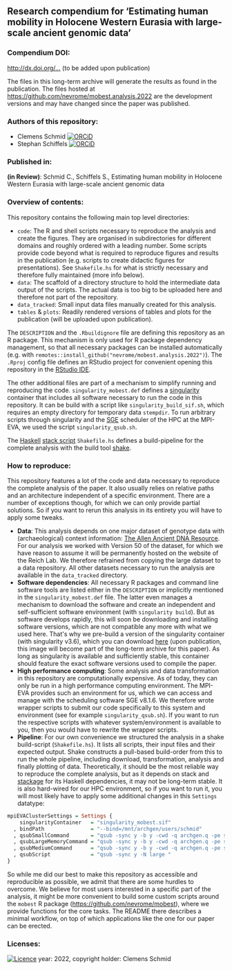 ## Research compendium for ‘Estimating human mobility in Holocene Western Eurasia with large-scale ancient genomic data’

### Compendium DOI:

<http://dx.doi.org/...> (to be added upon publication)

The files in this long-term archive will generate the results as found in the publication. The files hosted at <https://github.com/nevrome/mobest.analysis.2022> are the development versions and may have changed since the paper was published.

### Authors of this repository:

- Clemens Schmid [![ORCiD](https://img.shields.io/badge/ORCiD-0000--0003--3448--5715-green.svg)](http://orcid.org/0000-0003-3448-5715)
- Stephan Schiffels [![ORCiD](https://img.shields.io/badge/ORCiD-0000--0002--1017--9150-green.svg)](http://orcid.org/0000-0002-1017-9150)

### Published in:

**(in Review)**: Schmid C., Schiffels S., Estimating human mobility in Holocene Western Eurasia with large-scale ancient genomic data

### Overview of contents:

This repository contains the following main top level directories:

- `code`: The R and shell scripts necessary to reproduce the analysis and create the figures. They are organised in subdirectories for different domains and roughly ordered with a leading number. Some scripts provide code beyond what is required to reproduce figures and results in the publication (e.g. scripts to create didactic figures for presentations). See `Shakefile.hs` for what is strictly necessary and therefore fully maintained (more info below).
- `data`: The scaffold of a directory structure to hold the intermediate data output of the scripts. The actual data is too big to be uploaded here and therefore not part of the repository.
- `data_tracked`: Small input data files manually created for this analysis.
- `tables` & `plots`: Readily rendered versions of tables and plots for the publication (will be uploaded upon publication).

The `DESCRIPTION` and the `.Rbuildignore` file are defining this repository as an R package. This mechanism is only used for R package dependency management, so that all necessary packages can be installed automatically (e.g. with `remotes::install_github("nevrome/mobest.analysis.2022")`). The `.Rproj` config file defines an RStudio project for convenient opening this repository in the [RStudio IDE](https://www.rstudio.com/products/rstudio/).

The other additional files are part of a mechanism to simplify running and reproducing the code. `singularity_mobest.def` defines a [singularity](https://singularity.hpcng.org/) container that includes all software necessary to run the code in this repository. It can be build with a script like `singularity_build_sif.sh`, which requires an empty directory for temporary data `stempdir`. To run arbitrary scripts through singularity and the [SGE](https://en.wikipedia.org/wiki/Oracle_Grid_Engine) scheduler of the HPC at the MPI-EVA, we used the script `singularity_qsub.sh`.

The [Haskell](https://www.haskell.org/) [stack script](https://docs.haskellstack.org/en/stable/GUIDE/#script-interpreter) `Shakefile.hs` defines a build-pipeline for the complete analysis with the build tool [shake](https://shakebuild.com/). 

### How to reproduce:

This repository features a lot of the code and data necessary to reproduce the complete analysis of the paper. It also usually relies on relative paths and an architecture independent of a specific environment. There are a number of exceptions though, for which we can only provide partial solutions. So if you want to rerun this analysis in its entirety you will have to apply some tweaks.

- **Data**: This analysis depends on one major dataset of genotype data with (archaeological) context information: [The Allen Ancient DNA Resource](https://reich.hms.harvard.edu/allen-ancient-dna-resource-aadr-downloadable-genotypes-present-day-and-ancient-dna-data). For our analysis we worked with Version 50 of the dataset, for which we have reason to assume it will be permanently hosted on the website of the Reich Lab. We therefore refrained from copying the large dataset to a data repository. All other datasets necessary to run the analysis are available in the `data_tracked` directory.
- **Software dependencies**: All necessary R packages and command line software tools are listed either in the `DESCRIPTION` or implicitly mentioned in the `singularity_mobest.def` file. The latter even manages a mechanism to download the software and create an independent and self-sufficient software environment (with `singularity build`). But as software develops rapidly, this will soon be downloading and installing software versions, which are not compatible any more with what we used here. That's why we pre-build a version of the singularity container (with singularity v3.6), which you can download [here](https://share.eva.mpg.de/index.php/s/BF7TqnJwkerAgYg) (upon publication, this image will become part of the long-term archive for this paper). As long as singularity is available and sufficiently stable, this container should feature the exact software versions used to compile the paper.
- **High performance computing**: Some analysis and data transformation in this repository are computationally expensive. As of today, they can only be run in a high performance computing environment. The MPI-EVA provides such an environment for us, which we can access and manage with the scheduling software SGE v8.1.6. We therefore wrote wrapper scripts to submit our code specifically to this system and environment (see for example `singularity_qsub.sh`). If you want to run the respective scripts with whatever system/environment is available to you, then you would have to rewrite the wrapper scripts.
- **Pipeline**: For our own convenience we structured the analysis in a shake build-script (`Shakefile.hs`). It lists all scripts, their input files and their expected output. Shake constructs a pull-based build-order from this to run the whole pipeline, including download, transformation, analysis and finally plotting of data. Theoretically, it should be the most reliable way to reproduce the complete analysis, but as it depends on stack and [stackage](https://www.stackage.org/) for its Haskell dependencies, it may not be long-term stable. It is also hard-wired for our HPC environment, so if you want to run it, you will most likely have to apply some additional changes in this `Settings` datatype:

```haskell
mpiEVAClusterSettings = Settings {
    singularityContainer   = "singularity_mobest.sif"
  , bindPath               = "--bind=/mnt/archgen/users/schmid"
  , qsubSmallCommand       = "qsub -sync y -b y -cwd -q archgen.q -pe smp 8  -l h_vmem=20G -now n -V -j y -o ~/log -N small"
  , qsubLargeMemoryCommand = "qsub -sync y -b y -cwd -q archgen.q -pe smp 8  -l h_vmem=40G -now n -V -j y -o ~/log -N lmemory"
  , qsubMediumCommand      = "qsub -sync y -b y -cwd -q archgen.q -pe smp 16 -l h_vmem=32G -now n -V -j y -o ~/log -N medium"
  , qsubScript             = "qsub -sync y -N large "
}
```

So while me did our best to make this repository as accessible and reproducible as possible, we admit that there are some hurdles to overcome. We believe for most users interested in a specific part of the analysis, it might be more convenient to build some custom scripts around the `mobest` R package (<https://github.com/nevrome/mobest>), where we provide functions for the core tasks. The README there describes a minimal workflow, on top of which applications like the one for our paper can be erected.

### Licenses:

[![Licence](https://img.shields.io/github/license/mashape/apistatus.svg)](http://choosealicense.com/licenses/mit/) year: 2022, copyright holder: Clemens Schmid
